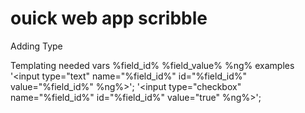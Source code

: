 ouick web app scribble
=======================





Adding Type

Templating
	needed vars
	%field_id%
	%field_value%
	%ng%
	examples
	'<input type="text" name="%field_id%" id="%field_id%" value="%field_id%" %ng%>';
	'<input type="checkbox" name="%field_id%" id="%field_id%" value="true" %ng%>';
